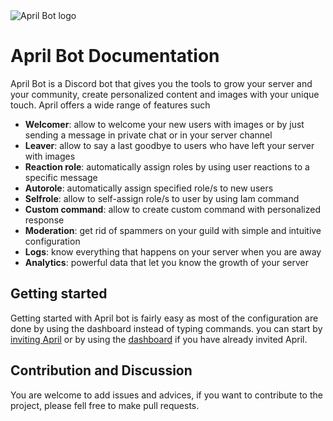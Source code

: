 <img src="https://aprilbot.me/assets/img/april-splash.jpg" align="center" alt="April Bot logo">

# April Bot Documentation


April Bot is a Discord bot that gives you the tools to grow your server and your community, create personalized content and images with your unique touch. April offers a wide range of features such

- **Welcomer**: allow to welcome your new users with images or by just sending a message in private chat or in your server channel
- **Leaver**: allow to say a last goodbye to users who have left your server with images
- **Reaction role**: automatically assign roles by using user reactions to a specific message
- **Autorole**: automatically assign specified role/s to new users
- **Selfrole**: allow to self-assign role/s to user by using Iam command
- **Custom command**: allow to create custom command with personalized response
- **Moderation**: get rid of spammers on your guild with simple and intuitive configuration
- **Logs**: know everything that happens on your server when you are away
- **Analytics**: powerful data that let you know the growth of your server

## Getting started

Getting started with April bot is fairly easy as most of the configuration are done by using the dashboard instead of typing commands. you can start by [inviting April](https://discord.com/oauth2/authorize?client_id=321046928391667712&scope=bot&permissions=2146958463) or by using the [dashboard](https://aprilbot.me/dashboard) if you have already invited April.

## Contribution and Discussion

You are welcome to add issues and advices, if you want to contribute to the project, please fell free to make pull requests.
